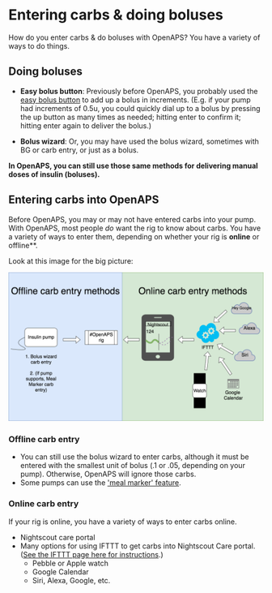 # Entering carbs & doing boluses

How do you enter carbs & do boluses with OpenAPS? You have a variety of ways to do things.

## Doing boluses

* **Easy bolus button**: Previously before OpenAPS, you probably used the [easy bolus button](http://openaps.readthedocs.io/en/latest/docs/While%20You%20Wait%20For%20Gear/collect-data-and-prepare.html#easy-bolus-button) to add up a bolus in increments. (E.g. if your pump had increments of 0.5u, you could quickly dial up to a bolus by pressing the up button as many times as needed; hitting enter to confirm it; hitting enter again to deliver the bolus.)

* **Bolus wizard**: Or, you may have used the bolus wizard, sometimes with BG or carb entry, or just as a bolus.

**In OpenAPS, you can still use those same methods for delivering manual doses of insulin (boluses).**

## Entering carbs into OpenAPS

Before OpenAPS, you may or may not have entered carbs into your pump. With OpenAPS, most people *do* want the rig to know about carbs. You have a variety of ways to enter them, depending on whether your rig is **online** or offline**.

Look at this image for the big picture:

![Different methods for entering carbs](https://github.com/openaps/docs/blob/master/docs/docs/Images/Carb_data_to_rig.png)

### Offline carb entry

* You can still use the bolus wizard to enter carbs, although it must be entered with the smallest unit of bolus (.1 or .05, depending on your pump). Otherwise, OpenAPS will ignore those carbs.
* Some pumps can use the ['meal marker' feature](http://openaps.readthedocs.io/en/latest/docs/Customize-Iterate/offline-looping-and-monitoring.html#setting-temporary-targets-offline).

### Online carb entry

If your rig is online, you have a variety of ways to enter carbs online.

* Nightscout care portal
* Many options for using IFTTT to get carbs into Nightscout Care portal. ([See the IFTTT page here for instructions](http://openaps.readthedocs.io/en/latest/docs/Customize-Iterate/ifttt-integration.html).)
  * Pebble or Apple watch
  * Google Calendar
  * Siri, Alexa, Google, etc. 
